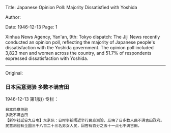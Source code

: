 Title: Japanese Opinion Poll: Majority Dissatisfied with Yoshida

Author:

Date: 1946-12-13
Page: 1

Xinhua News Agency, Yan'an, 9th: Tokyo dispatch: The Jiji News recently conducted an opinion poll, reflecting the majority of Japanese people's dissatisfaction with the Yoshida government. The opinion poll included 3,823 men and women across the country, and 51.7% of respondents expressed dissatisfaction with Yoshida.



<hr /> 

Original: 


### 日本民意测验  多数不满吉田

1946-12-13
第1版()
专栏：

    日本民意测验
    多数不满吉田
    【新华社延安九日电】东京讯：日时事新闻近举行民意测验，反映了日多数人民不满吉田政府。民意测验有全国三千八百二十三名男女人民，回答有百分之五十一点七不满吉田。
